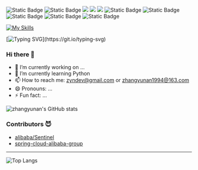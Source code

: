 <span> 
  <img alt="Static Badge" src="https://img.shields.io/badge/Vue-%2342b883?style=flat-square&logo=Vue&logoColor=%23fff"> 
  <img alt="Static Badge" src="https://img.shields.io/badge/TypeScript-%230072b3?style=flat-square&logo=TypeScript&logoColor=%23fff"> 
  <img src="https://img.shields.io/badge/-JavaScript-F7DF1E?style=flat-square&logo=javascript&logoColor=white" /> 
  <img src="https://img.shields.io/badge/-HTML5-E34F26?style=flat-square&logo=html5&logoColor=white" /> 
  <img src="https://img.shields.io/badge/-CSS3-1572B6?style=flat-square&logo=css3" /> 
  <img alt="Static Badge" src="https://img.shields.io/badge/Webpack-%230072b3?style=flat-square&logo=webpack&logoColor=%23fff"> 
  <img alt="Static Badge" src="https://img.shields.io/badge/Vite-%239a60fe?style=flat-square&logo=vite&logoColor=%23fff"> 
  <img alt="Static Badge" src="https://img.shields.io/badge/Sass-%23c66394?style=flat-square&logo=Sass&logoColor=%23fff"> 
  <img alt="Static Badge" src="https://img.shields.io/badge/Visual_Studio_Code-007ACC?style=flat-square&logo=Visual-Studio-Code&logoColor=white"> 
  <img alt="Static Badge" src="https://img.shields.io/badge/Git-F05032?style=flat-square&logo=Git&logoColor=white">  
</span>

[![My Skills](https://skillicons.dev/icons?i=java,js,vue,html,css,django,docker,flask,git,go,idea)](https://skillicons.dev)

[![Typing SVG](https://readme-typing-svg.herokuapp.com?font=Fira+Code&pause=1000&width=435&lines=%E5%BE%85%E6%88%91%E4%BB%A3%E7%A0%81%E7%BC%96%E6%88%90%EF%BC%8C%E5%9B%9B%E6%B5%B7%E4%B8%BA%E5%AE%B6%E5%8F%AF%E5%A5%BD.)](https://git.io/typing-svg)

### Hi there 👋

- 🔭 I’m currently working on ...
- 🌱 I’m currently learning Python
- 📫 How to reach me: zyndev@gmail.com or zhangyunan1994@163.com
- 😄 Pronouns: ...
- ⚡ Fun fact: ...

![zhangyunan's GitHub stats](https://github-readme-stats.vercel.app/api?username=zhangyunan1994&show_icons=true&theme=radical)


### Contributors 😈

- [alibaba/Sentinel](https://github.com/alibaba/Sentinel)
- [spring-cloud-alibaba-group](https://github.com/spring-cloud-alibaba-group/spring-cloud-alibaba-group.github.io)

---

![Top Langs](https://github-readme-stats.vercel.app/api/top-langs/?username=zhangyunan1994&layout=compact)




